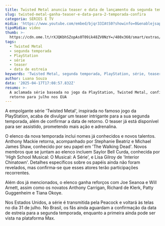 ```yaml
---
title: Twisted Metal anuncia teaser e data de lançamento da segunda temporada
slug: twisted-metal-ganha-teaser-e-data-para-2-temporada-confira
categoria: SÉRIES E TV
midia: 'https://www.youtube.com/embed/bjqr33IAtS0?showinfo=0&enablejsapi=1'
tipoMidia: video
thumb: >-
  https://cdn.ome.lt/rXJQKbhSZopAs0T09ik48ZV0NzY=/480x360/smart/extras/conteudos/omelete_THUMB_-_2025-04-17T134422.107.png
tags:
  - Twisted Metal
  - segunda temporada
  - PlayStation
  - série
  - teaser
  - data de estreia
keywords: 'Twisted Metal, segunda temporada, PlayStation, série, teaser, data de estreia'
author: Luana Souza
data: '2025-04-17T17:08:57.832Z'
resumo: >-
  A aclamada série baseada no jogo da PlayStation, Twisted Metal, confirma
  retorno para julho nos EUA
---
```


A empolgante série 'Twisted Metal', inspirada no famoso jogo da PlayStation, acaba de divulgar um teaser intrigante para a sua segunda temporada, além de confirmar a data de retorno. O teaser já está disponível para ser assistido, prometendo mais ação e adrenalina.

O elenco da nova temporada inclui nomes já conhecidos e novos talentos. Anthony Mackie retorna, acompanhado por Stephanie Beatriz e Michael James Shaw, conhecido por seu papel em 'The Walking Dead'. Novos membros que se juntam ao elenco incluem Saylor Bell Curda, conhecida por 'High School Musical: O Musical: A Série', e Lisa Gilroy de 'Interior Chinatown'. Detalhes específicos sobre os papéis ainda não foram revelados, mas confirma-se que esses atores terão participações recorrentes.

Além dos já mencionados, o elenco ganha reforços com Joe Seanoa e Will Arnett, assim como os novatos Anthony Carrigan, Richard de Klerk, Patty Guggenheim e Tiana Okoye.

Nos Estados Unidos, a série é transmitida pela Peacock e voltará às telas no dia 31 de julho. No Brasil, os fãs ainda aguardam a confirmação da data de estreia para a segunda temporada, enquanto a primeira ainda pode ser vista na plataforma Max.

